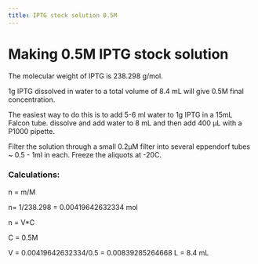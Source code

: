 ```yaml
---
title: IPTG stock solution 0.5M
---
```


# Making 0.5M IPTG stock solution

The molecular weight of IPTG is 238.298 g/mol.

1g IPTG dissolved in water to a total volume of 8.4 mL will give 0.5M final concentration.

The easiest way to do this is to add 5-6 ml water to 1g IPTG in a 15mL Falcon tube.
dissolve and add water to 8 mL and then add 400 µL with a P1000 pipette.

Filter the solution through a small 0.2µM filter into several eppendorf tubes ~ 0.5 - 1ml in each.
Freeze the aliquots at -20C.


### Calculations:


n = m/M

n= 1/238.298 = 0.00419642632334 mol

n = V*C

C = 0.5M

V = 0.00419642632334/0.5 = 0.00839285264668 L = 8.4 mL
